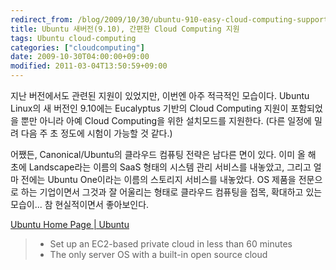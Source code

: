 ```yaml
---
redirect_from: /blog/2009/10/30/ubuntu-910-easy-cloud-computing-support/
title: Ubuntu 새버전(9.10), 간편한 Cloud Computing 지원
tags: Ubuntu cloud-computing
categories: ["cloudcomputing"]
date: 2009-10-30T04:00:00+09:00
modified: 2011-03-04T13:50:59+09:00
---
```

지난 버전에서도 관련된 지원이 있었지만, 이번엔 아주 적극적인 모습이다.
Ubuntu Linux의 새 버전인 9.10에는 Eucalyptus 기반의 Cloud Computing 지원이
포함되었을 뿐만 아니라 아예 Cloud Computing을 위한 설치모드를 지원한다.
(다른 일정에 밀려 다음 주 초 정도에 시험이 가능할 것 같다.)

어쨌든, Canonical/Ubuntu의 클라우드 컴퓨팅 전략은 남다른 면이 있다. 이미
올 해 초에 Landscape라는 이름의 SaaS 형태의 시스템 관리 서비스를 내놓았고,
그리고 얼마 전에는 Ubuntu One이라는 이름의 스토리지 서비스를 내놓았다.
OS 제품을 전문으로 하는 기업이면서 그것과 잘 어울리는 형태로 클라우드
컴퓨팅을 접목, 확대하고 있는 모습이... 참 현실적이면서 좋아보인다.

[Ubuntu Home Page \| Ubuntu](http://www.ubuntu.com/)

> * Set up an EC2-based private cloud in less than 60 minutes
> * The only server OS with a built-in open source cloud

